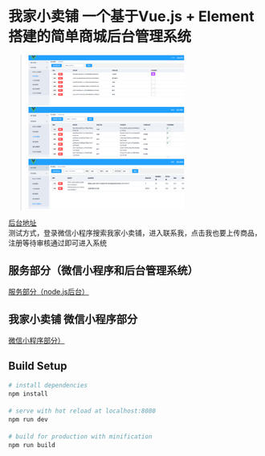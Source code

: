 # 我家小卖铺 一个基于Vue.js + Element 搭建的简单商城后台管理系统

> <img width="310" height="100" src="https://github.com/kxy1107/XiaoXiaoStoreBack/raw/master/readmeSrc/ht1.png" alt="无法显示图片"/>
><img width="310" height="100" src="https://github.com/kxy1107/XiaoXiaoStoreBack/raw/master/readmeSrc/ht2.png"  alt="无法显示图片"/>
><img width="310" height="100" src="https://github.com/kxy1107/XiaoXiaoStoreBack/raw/master/readmeSrc/ht3.png"  alt="无法显示图片"/>

[后台地址](http://jianyuejizhang.cn/)  
测试方式，登录微信小程序搜索我家小卖铺，进入联系我，点击我也要上传商品，注册等待审核通过即可进入系统



## 服务部分（微信小程序和后台管理系统）
[服务部分（node.js后台）](https://github.com/kxy1107/XiaoXiaoStoreServer) 

## 我家小卖铺 微信小程序部分
[微信小程序部分）](https://github.com/kxy1107/xiaoxiaoStroe) 

## Build Setup

``` bash
# install dependencies
npm install

# serve with hot reload at localhost:8080
npm run dev

# build for production with minification
npm run build


